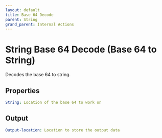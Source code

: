 ```yaml
---
layout: default
title: Base 64 Decode
parent: String
grand_parent: Internal Actions
---
```

# String Base 64 Decode (Base 64 to String)
Decodes the base 64 to string.

## Properties
```yaml
String: Location of the base 64 to work on
```

## Output
```yaml
Output-location: Location to store the output data
```
